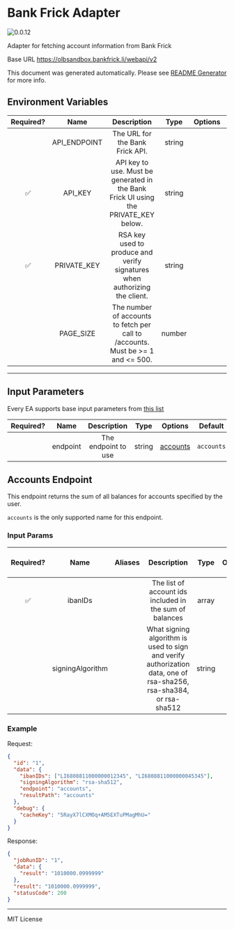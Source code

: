 # Bank Frick Adapter

![0.0.12](https://img.shields.io/github/package-json/v/smartcontractkit/external-adapters-js?filename=packages/sources/bank-frick/package.json)

Adapter for fetching account information from Bank Frick

Base URL https://olbsandbox.bankfrick.li/webapi/v2

This document was generated automatically. Please see [README Generator](../../scripts#readme-generator) for more info.

## Environment Variables

| Required? |     Name     |                                     Description                                     |  Type  | Options |                   Default                   |
| :-------: | :----------: | :---------------------------------------------------------------------------------: | :----: | :-----: | :-----------------------------------------: |
|           | API_ENDPOINT |                           The URL for the Bank Frick API.                           | string |         | `https://olbsandbox.bankfrick.li/webapi/v2` |
|    ✅     |   API_KEY    | API key to use. Must be generated in the Bank Frick UI using the PRIVATE_KEY below. | string |         |                                             |
|    ✅     | PRIVATE_KEY  |     RSA key used to produce and verify signatures when authorizing the client.      | string |         |                                             |
|           |  PAGE_SIZE   |   The number of accounts to fetch per call to /accounts. Must be >= 1 and <= 500.   | number |         |                    `500`                    |

---

## Input Parameters

Every EA supports base input parameters from [this list](../../core/bootstrap#base-input-parameters)

| Required? |   Name   |     Description     |  Type  |            Options             |  Default   |
| :-------: | :------: | :-----------------: | :----: | :----------------------------: | :--------: |
|           | endpoint | The endpoint to use | string | [accounts](#accounts-endpoint) | `accounts` |

## Accounts Endpoint

This endpoint returns the sum of all balances for accounts specified by the user.

`accounts` is the only supported name for this endpoint.

### Input Params

| Required? |       Name       | Aliases |                                                    Description                                                     |  Type  | Options |   Default    | Depends On | Not Valid With |
| :-------: | :--------------: | :-----: | :----------------------------------------------------------------------------------------------------------------: | :----: | :-----: | :----------: | :--------: | :------------: |
|    ✅     |     ibanIDs      |         |                              The list of account ids included in the sum of balances                               | array  |         |              |            |                |
|           | signingAlgorithm |         | What signing algorithm is used to sign and verify authorization data, one of rsa-sha256, rsa-sha384, or rsa-sha512 | string |         | `rsa-sha512` |            |                |

### Example

Request:

```json
{
  "id": "1",
  "data": {
    "ibanIDs": ["LI6808811000000012345", "LI6808811000000045345"],
    "signingAlgorithm": "rsa-sha512",
    "endpoint": "accounts",
    "resultPath": "accounts"
  },
  "debug": {
    "cacheKey": "5RayX7lCXMOq+AM5EXTuPMagMhU="
  }
}
```

Response:

```json
{
  "jobRunID": "1",
  "data": {
    "result": "1010000.0999999"
  },
  "result": "1010000.0999999",
  "statusCode": 200
}
```

---

MIT License
